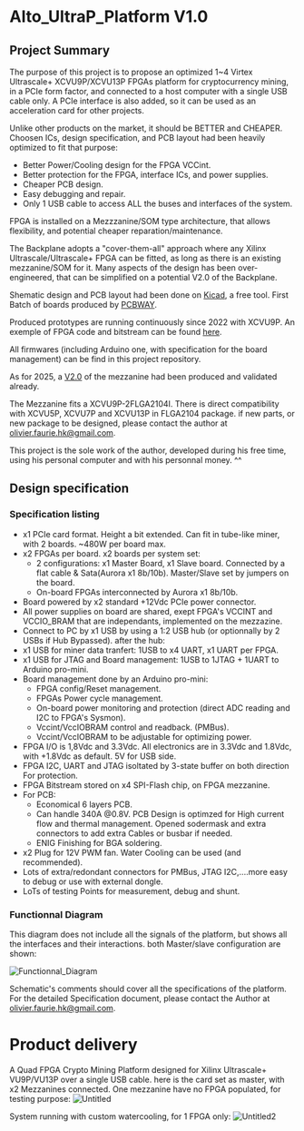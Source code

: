# Alto_UltraP_Platform V1.0

## Project Summary

The purpose of this project is to propose an optimized 1~4 Virtex Ultrascale+ XCVU9P/XCVU13P FPGAs platform for cryptocurrency mining, in a PCIe form factor, and connected to a host computer with a single USB cable only. A PCIe interface is also added, so it can be used as an acceleration card for other projects.

Unlike other products on the market, it should be BETTER and CHEAPER. Choosen ICs, design specification, and PCB layout had been heavily optimized to fit that purpose:
- Better Power/Cooling design for the FPGA VCCint.
- Better protection for the FPGA, interface ICs, and power supplies.
- Cheaper PCB design.
- Easy debugging and repair. 
- Only 1 USB cable to access ALL the buses and interfaces of the system.

FPGA is installed on a Mezzzanine/SOM type architecture, that allows flexibility, and potential cheaper reparation/maintenance.

The Backplane adopts a "cover-them-all" approach where any Xilinx Ultrascale/Ultrascale+ FPGA can be fitted, as long as there is an existing mezzanine/SOM for it. Many aspects of the design has been over-engineered, that can be simplified on a potential V2.0 of the Backplane.

Shematic design and PCB layout had been done on [Kicad](https://www.kicad.org), a free tool. First Batch of boards produced by [PCBWAY](https://www.pcbway.com/).

Produced prototypes are running continuously since 2022 with XCVU9P. An exemple of FPGA code and bitstream can be found [here](https://github.com/OlivierHK/FPGA_Monolithic_SHA3-Solidity_Miner_VU9p_600MHz).

All firmwares (including Arduino one, with specification for the board management) can be find in this project repository. 

As for 2025, a [V2.0](https://github.com/OlivierHK/Alto_UltraP_Mezzanine_V2.0) of the mezzanine had been produced and validated already.

The Mezzanine fits a XCVU9P-2FLGA2104I. There is direct compatibility with XCVU5P, XCVU7P and XCVU13P in FLGA2104 package. if new parts, or new package to be designed, please contact the author at olivier.faurie.hk@gmail.com.



This project is the sole work of the author, developed during his free time, using his personal computer and with his personnal money. ^^


## Design specification

### Specification listing

- x1 PCIe card format. Height a bit extended. Can fit in tube-like miner, with 2 boards. ~480W per board max.
- x2 FPGAs per board. x2 boards per system set:
  - 2 configurations: x1 Master Board, x1 Slave board. Connected by a flat cable & Sata(Aurora x1 8b/10b). Master/Slave set by jumpers on the board.
  - On-board FPGAs interconnected by Aurora x1 8b/10b.
- Board powered by x2 standard +12Vdc PCIe power connector.
- All power supplies on board are shared, exept FPGA's VCCINT and VCCIO_BRAM that are independants, implemented on the mezzazine.
- Connect to PC by x1 USB by using a 1:2 USB hub (or optionnally by 2 USBs if Hub Bypassed). after the hub:
 - x1 USB for miner data tranfert: 1USB to x4 UART, x1 UART per FPGA.
 - x1 USB for JTAG and Board management: 1USB to 1JTAG + 1UART to Arduino pro-mini.
- Board management done by an Arduino pro-mini:
  - FPGA config/Reset management.
  - FPGAs Power cycle management.
  - On-board power monitoring and protection (direct ADC reading and I2C to FPGA's Sysmon).
  - Vccint/VccIOBRAM control and readback. (PMBus).
  - Vccint/VccIOBRAM to be adjustable for optimizing power.
- FPGA I/O is 1,8Vdc and 3.3Vdc. All electronics are in 3.3Vdc and 1.8Vdc, with +1.8Vdc as default. 5V for USB side.
- FPGA I2C, UART and JTAG isoltated by 3-state buffer on both direction For protection.
- FPGA Bitstream stored on x4 SPI-Flash chip, on FPGA mezzanine.
- For PCB:
  - Economical 6 layers PCB.
  - Can handle 340A @0.8V. PCB Design is optimzed for High current flow and thermal management. Opened sodermask and extra connectors to add extra Cables or busbar if needed.
  - ENIG Finishing for BGA soldering.
- x2 Plug for 12V PWM fan. Water Cooling can be used (and recommended).
- Lots of extra/redondant connectors for PMBus, JTAG I2C,....more easy to debug or use with external dongle.
- LoTs of testing Points for measurement, debug and shunt.

### Functionnal Diagram

This diagram does not include all the signals of the platform, but shows all the interfaces and their interactions. both Master/slave configuration are shown:

![Functionnal_Diagram](https://github.com/user-attachments/assets/1d15ac87-314d-4bb4-981a-0fd3e9492113)

Schematic's comments should cover all the specifications of the platform.
For the detailed Specification document, please contact the Author at olivier.faurie.hk@gmail.com. 

# Product delivery
A Quad FPGA Crypto Mining Platform designed for Xilinx Ultrascale+ VU9P/VU13P over a single USB cable. here is the card set as master, with x2 Mezzanines connected. One mezzanine have no FPGA populated, for testing purpose:
![Untitled](https://github.com/user-attachments/assets/f3da800b-ec6e-4877-8b1d-7bc5dfcb32a9)


System running with custom watercooling, for 1 FPGA only:
![Untitled2](https://github.com/user-attachments/assets/dd328e59-1fe9-47dc-863a-1a310da1e685)
